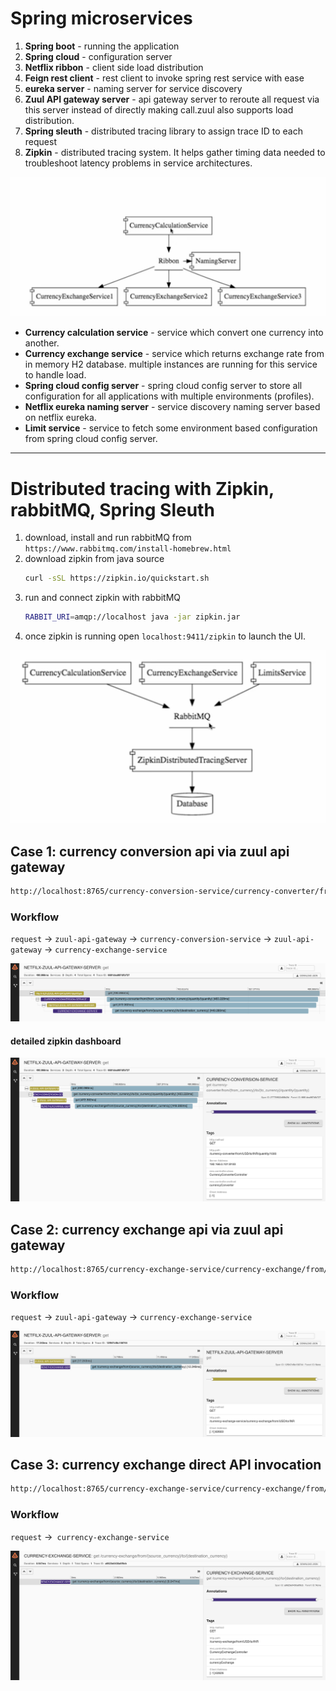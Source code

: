 # Spring microservices

1. **Spring boot** - running the application
2. **Spring cloud** - configuration server
3. **Netflix ribbon** - client side load distribution
4. **Feign rest client** - rest client to invoke spring rest service with ease
5. **eureka server** - naming server for service discovery
5. **Zuul API gateway server** - api gateway server to reroute all request via this server instead of directly making call.zuul also supports load distribution.
6. **Spring sleuth**  - distributed tracing library to assign trace ID to each request
6. **Zipkin**  - distributed tracing system. It helps gather timing data needed to troubleshoot latency problems in service architectures.

![service workflow](images/workflow.png)

* **Currency calculation service** - service which convert one currency into another.
* **Currency exchange service** - service which returns exchange rate from in memory H2 database. multiple instances are running for this service to handle load.
* **Spring cloud config server** - spring cloud config server to store all configuration for all applications with multiple environments (profiles).
* **Netflix eureka naming server** - service discovery naming server based on netflix eureka.
* **Limit service** - service to fetch some environment based configuration from spring cloud config server.

---

# Distributed tracing with Zipkin, rabbitMQ, Spring Sleuth

1. download, install  and run rabbitMQ from `https://www.rabbitmq.com/install-homebrew.html`
2. download zipkin from java source
    ```bash
    curl -sSL https://zipkin.io/quickstart.sh 
    ```
3. run and connect zipkin with rabbitMQ
    ```bash
   RABBIT_URI=amqp://localhost java -jar zipkin.jar
    ```
 4. once zipkin is running open `localhost:9411/zipkin` to launch the UI.
 
 ![currency-conversion-zuul](images/zipkin/zipkin-workflow.png)
 
 ## Case 1: currency conversion api via zuul api gateway
 ```bash
http://localhost:8765/currency-conversion-service/currency-converter/from/USD/to/INR/quantity/2000
```

### Workflow
`request` -> `zuul-api-gateway` -> `currency-conversion-service` -> `zuul-api-gateway` -> `currency-exchange-service`

![currency-conversion-zuul](images/zipkin/currency-conversion-zuul.png)

#### detailed zipkin dashboard

![currency-conversion-zuul-detailed](images/zipkin/currency-conversion-zuul-detailed.png)
 
  ## Case 2: currency exchange api via zuul api gateway
  ```bash
 http://localhost:8765/currency-exchange-service/currency-exchange/from/USD/to/INR
 ```

### Workflow
`request` -> `zuul-api-gateway` -> `currency-exchange-service`

![currency-exchange-zuul](images/zipkin/currency-exchange-zuul.png)
   
  ## Case 3: currency exchange direct API invocation
  ```bash
 http://localhost:8765/currency-exchange-service/currency-exchange/from/USD/to/INR
 ```

### Workflow
`request` ->` currency-exchange-service`

![currency-exchange-direct-invocation](images/zipkin/currency-exchange-direct.png)
  